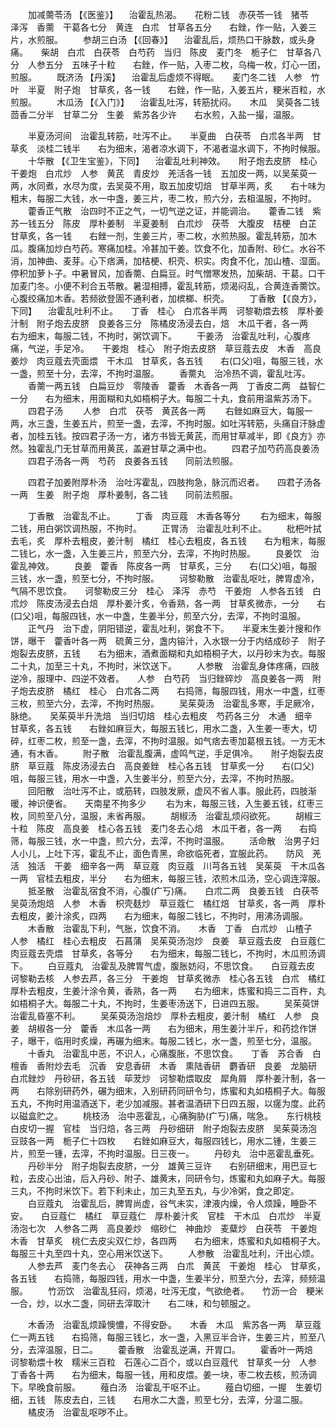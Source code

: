 <!-- { "loadSidebar": true } -->
　　加减薷苓汤 【《医鉴》】 　治霍乱热渴。　　花粉二钱　赤茯苓一钱　猪苓　泽泻　香薷　干葛各七分　黄连　白朮　甘草各五分　　右銼，作一贴，入姜三片，水煎服。
　　参胡三白汤 【《回春》】 　治霍乱后，烦热口干脉数，或头身痛。　　柴胡　白朮　白茯苓　白芍药　当归　陈皮　麦门冬　栀子仁　甘草各八分　人参五分　五味子十粒　　右銼，作一贴，入枣二枚，乌梅一枚，灯心一团，煎服。
　　既济汤 【丹溪】 　治霍乱后虚烦不得眠。　　麦门冬二钱　人参　竹叶　半夏　附子炮　甘草炙，各一钱　　右銼，作一贴，入姜五片，粳米百粒，水煎服。
　　木瓜汤 【《入门》】 　治霍乱吐泻，转筋扰闷。　　木瓜　吴萸各二钱　茴香二分半　甘草二分　生姜　紫苏各少许　　右水煎，入盐一撮，温服。

　　半夏汤河间　治霍乱转筋，吐泻不止。　　半夏曲　白茯苓　白朮各半两　甘草炙　淡桂二钱半　　右为细末，渴者凉水调下，不渴者温水调下，不拘时候服。
　　十华散 【《卫生宝鉴》，下同】 　治霍乱吐利神效。　　附子炮去皮脐　桂心　干姜炮　白朮炒　人参　黄芪　青皮炒　羌活各一钱　五加皮一两，以吴茱萸一两，水同煮，水尽为度，去吴萸不用，取五加皮切焙　甘草半两，炙　　右十味为粗末，每服二大钱，水一中盏，姜三片，枣二枚，煎六分，去柤温服，不拘时。
　　藿香正气散　治四时不正之气，一切气逆之证，并能调治。　　藿香二钱　紫苏一钱五分　陈皮　厚朴姜制　半夏姜制　白朮炒　茯苓　大腹皮　桔梗　白芷　甘草炙，各一钱　　右銼一剂，生姜三片，枣二枚，水煎热服。霍乱转筋，加木瓜。腹痛加炒白芍药。寒痛加桂。冷甚加干姜。饮食不化，加香附、砂仁。水谷不消，加神曲、麦芽。心下痞满，加桔梗、枳壳、枳实。肉食不化，加山楂、湿面。停积加萝卜子。中暑冒风，加香薷、白扁豆。时气憎寒发热，加柴胡、干葛。口干加麦门冬。小便不利合五苓散。暑湿相搏，霍乱转筋，烦渴闷乱，合黄连香薷饮。心腹绞痛加木香。若频欲登圊不通利者，加槟榔、枳壳。
　　丁香散 【《良方》，下同】 　治霍乱吐利不止。　　丁香　桂心　白朮各半两　诃黎勒煨去核　厚朴姜汁制　附子炮去皮脐　良姜各三分　陈橘皮汤浸去白，焙　木瓜干者，各一两　　右为细末，每服二钱，不拘时，粥饮调下。
　　干姜汤　治霍乱吐利，心腹疼痛，气逆，手足冷。　　干姜炮　桂心　附子炮去皮脐　草豆蔻去皮　木香　高良姜炒　肉豆蔻去壳面煨　干木瓜　甘草炙，各五钱　　右(口父)咀，每服三钱，水一盏，煎至十分，去滓，不拘时温服。
　　香薷丸　治冷热不调，霍乱吐泻。
　　香薷一两五钱　白扁豆炒　零陵香　藿香　木香各一两　丁香皮二两　益智仁一分　　右为细末，用面糊和丸如梧桐子大。每服二十丸，食前用温紫苏汤下。
　　四君子汤
　　人参　白朮　茯苓　黄芪各一两
　　右銼如麻豆大，每服一两，水三盏，生姜五片，煎至一盏，去滓，不拘时服。如吐泻转筋，头痛自汗脉虚者，加桂五钱。按四君子汤一方，诸方书皆无黄芪，而用甘草减半，即《良方》亦然。独霍乱门无甘草而用黄芪，盖避甘草之满中也。
　　四君子加芍药高良姜汤
　　四君子汤各一两　芍药　良姜各五钱　　同前法煎服。

　　四君子加姜附厚朴汤　治吐泻霍乱，四肢拘急，脉沉而迟者。　　四君子汤各一两　生姜　附子炮　厚朴姜制，各二钱　　同前法煎服。

　　丁香散　治霍乱不止。
　　丁香　肉豆蔻　木香各等分
　　右为细末，每服二钱，用白粥饮调热服，不拘时。
　　正胃汤　治霍乱吐利不止。
　　枇杷叶拭去毛，炙　厚朴去粗皮，姜汁制　橘红　桂心去粗皮，各五钱　　右为粗末，每服二钱匕，水一盏，入生姜三片，煎至六分，去滓，不拘时热服。
　　良姜饮　治霍乱神效。
　　良姜　藿香　陈皮各一两　甘草炙，三分　　右(口父)咀，每服三钱，水一盏，煎至七分，不拘时服。
　　诃黎勒散　治霍乱呕吐，脾胃虚冷，气隔不思饮食。　　诃黎勒皮三分　桂心　泽泻　赤芍　干姜炮　人参各五钱　白朮炒　陈皮汤浸去白焙　厚朴姜汁炙，令香熟，各一两　甘草炙微赤，一分　　右(口父)咀，每服四钱，水一中盏，生姜半分，煎至六分，去滓，不拘时温服。
　　正气丹　治下虚，阴阳错逆，霍乱吐利，粥食不下。　　半夏末生姜汁搜和作饼，曝干　藿香叶各一两　硫黄三分，盏内镕汁，入水银一分于内结成砂子　附子炮裂去皮脐，五钱　　右为细末，酒煮面糊和丸如梧桐子大，以丹砂末为衣。每服二十丸，加至三十丸，不拘时，米饮送下。
　　人参散　治霍乱身体疼痛，四肢逆冷，服理中、四逆不效者。　　人参　白芍药　当归銼碎炒　高良姜各一两　附子炮去皮脐　橘红　桂心　白朮各二两　　右捣筛，每服四钱，用水一中盏，红枣三枚，煎至六分，去滓，不拘时热服。
　　吴茱萸汤　治霍乱多寒，手足厥冷，脉绝。　　吴茱萸半升洗焙　当归切焙　桂心去粗皮　芍药各三分　木通　细辛　甘草炙，各五钱　　右銼如麻豆大，每服五钱匕，用水二盏，入生姜一枣大，切碎，红枣二枚，煎至一盏，去滓，不拘时温服。如气痞去枣加葛根五钱。一方无木通，有木香。
　　附子散　治霍乱腹满，虚鸣气逆，手足俱冷。　　附子炮裂去皮脐　草豆蔻　陈皮汤浸去白　高良姜銼　桂心各五钱　甘草炙一分　　右(口父)咀，每服三钱，用水一中盏，入生姜半分，煎至六分，去滓，不拘时热服。
　　回阳散　治吐泻不止，或筋转，四肢发厥，虚风不省人事。服此药，四肢渐暖，神识便省。　　天南星不拘多少
　　右为末，每服三钱，入生姜五钱，红枣三枚，同煎至八分，温服，未省再服。
　　胡椒汤　治霍乱烦闷欲死。
　　胡椒三十粒　陈皮　高良姜　桂心各五钱　麦门冬去心焙　木瓜干者，各一两　　右捣筛，每服三钱，水一中盏，煎六分，去滓，不拘时温服。
　　活命散　治男子妇人小儿，上吐下泻，霍乱不止，面色青黑，命欲临死者，宜服此药。　　防风　羌活　独活　干姜　细辛各一两　草豆蔻　肉豆蔻　川芎各五钱　吴茱萸　干木瓜各一两　官桂去粗皮，半分　　右为细末，每服三钱，浓煎木瓜汤，空心调连滓服。
　　抵圣散　治霍乱宿食不消，心腹(疒丂)痛。　　白朮二两　良姜五钱　白茯苓　吴萸汤炮焙　人参　木香　枳壳麸炒　草豆蔻仁　橘红焙　甘草炙，各一两　厚朴去粗皮，姜汁涂炙，四两　　右为细末，每服二钱匕，不拘时，用沸汤调服。
　　木香散　治霍乱下利，气胀，饮食不消。　　木香　丁香　白朮炒　山楂子　人参　橘红　桂心去粗皮　石菖蒲　吴茱萸汤泡炒　良姜　草豆蔻去皮　白豆蔻仁　肉豆蔻去壳煨　甘草炙，各等分　　右为细末，每服二钱匕，不拘时，木瓜煎汤调下。
　　白豆蔻丸　治霍乱及脾胃气虚，腹胀妨闷，不思饮食。　　白豆蔻去皮　诃黎勒去核　人参去芦，各三分　干姜炮　甘草炙微赤　桂心各五钱　白朮　橘红　厚朴去粗皮，生姜汁涂令黄，香熟，各一两　　右为细末，炼蜜和捣三二百杵，丸如梧桐子大。每服二十丸，不拘时，生姜枣汤送下，日进四五服。
　　吴茱萸饼　治霍乱昏塞不利。
　　吴茱萸汤泡焙炒　厚朴去粗皮，姜汁制　橘红　人参　良姜　胡椒各一分　藿香　木瓜各一两　　右为细末，用生姜汁半斤，和药捻作饼子，曝干，临用时炙燥，再碾为细末。每服二钱匕，水一盏，煎至七分，温服。
　　十香丸　治霍乱中恶，不识人，心痛腹胀，不思饮食。　　丁香　苏合香　白檀香　香附炒去毛　沉香　安息香研　木香　熏陆香研　麝香研　良姜　龙脑研　白朮銼炒　丹砂研，各五钱　荜茇炒　诃黎勒煨取皮　犀角屑　厚朴姜汁制，各一两　　右除别研药外，碾为细末，入别研药同研令匀，炼蜜和丸如梧桐子大。每服五丸，不拘时用温酒送下，老少加减服。甚者温酒研下日四五服，以瘥为度。此药以磁盒贮之。
　　桃枝汤　治中恶霍乱，心痛胸胁(疒丂)痛，喘急。　　东行桃枝白皮切一握　官桂　当归焙，各三两　丹砂细研　附子炮裂去皮脐　吴茱萸汤泡　豆豉各一两　栀子仁十四枚　　右銼如麻豆大，每服四钱匕，用水二锺，生姜三片，煎至一锺，去滓，不拘时温服。日三夜一。
　　丹砂丸　治中恶霍乱垂死。
　　丹砂半分　附子炮裂去皮脐，一分　雄黄三豆许　　右别研细末，用巴豆七粒，去皮心出油，后入丹砂、附子、雄黄末，同研令匀，炼蜜和丸如麻子大。每服三丸，不拘时米饮下。若下利未止，加三丸至五丸，与少冷粥，食之即定。
　　白豆蔻丸　治霍乱后，脾胃尚虚，谷气未实，津液内燥，令人烦躁，睡卧不安。　　白豆蔻仁　橘红　草豆蔻仁　厚朴姜汁炙　官桂　干木瓜　白朮炒　半夏汤泡七次　人参各二两　高良姜炒　缩砂仁　神曲炒　麦糵炒　白茯苓　干姜炮　木香　甘草炙　桃仁去皮尖双仁炒，各四两　　右为细末，炼蜜和丸如梧桐子大。每服三十丸至四十丸，空心用米饮送下。
　　人参散　治霍乱吐利，汗出心烦。
　　人参去芦　麦门冬去心　茯神各三两　白朮　黄芪　干姜炮　桂心　甘草炙，各五钱　　右捣筛，每服四钱，用水一中盏，生姜半分，煎至六分，去滓，频频温服。
　　竹沥饮　治霍乱狂闷，烦渴，吐泻无度，气欲绝者。　　竹沥一合　粳米一合，炒，以水二盏，同研去滓取汁　　右二味，和匀顿服之。

　　木香汤　治霍乱烦躁懊憹，不得安卧。　　木香　木瓜　紫苏各一两　草豆蔻仁一两五钱　　右捣筛，每服三钱匕，水一盏，入黑豆半合许，生姜三片，煎至八分，去滓温服，日二。
　　藿香散　治霍乱逆满，开胃口。
　　霍香叶一两焙　诃黎勒煨十枚　糯米三百粒　石莲心二百个，或以白豆蔻代　甘草炙一分　人参　丁香各十两　　右为细末，每服一钱，用和皮煨。姜一块，枣二枚去核，煎汤调下。早晚食前服。
　　薤白汤　治霍乱干呕不止。
　　薤白切细，一握　生姜切细，五钱　陈皮去白，三钱　　右用水二大盏，煎至七分，去滓，分温二服。
　　橘皮汤　治霍乱呕哕不止。
